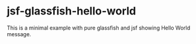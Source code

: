 # jsf-glassfish-hello-world

This is a minimal example with pure glassfish and jsf showing Hello World message. 
